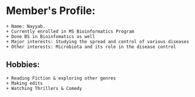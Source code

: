 # Member's Profile:
    + Name: Nayyab. 
    + Currently enrolled in MS Bioinformatics Program
    + Done BS in Bioinfomatics as well
    + Major interests: Studying the spread and control of various diseases
    + Other interests: Microbiota and its role in the disease control

  ## Hobbies:
    + Reading Fiction & exploring other genres
    + Making edits
    + Watching Thrillers & Comedy
